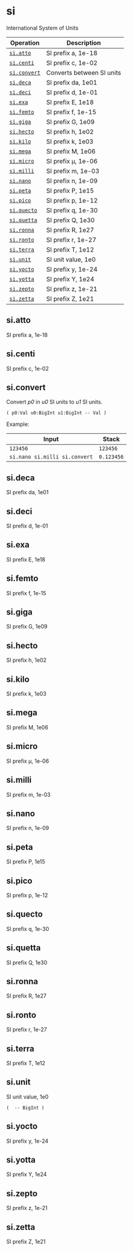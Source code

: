 <!-- Document generated by "gen-doc"; DO NOT EDIT -->
# si

International System of Units

| Operation            | Description
|----------------------|---------------
| [`si.atto`](#si.atto) | SI prefix a, 1e-18
| [`si.centi`](#si.centi) | SI prefix c, 1e-02
| [`si.convert`](#si.convert) | Converts between SI units
| [`si.deca`](#si.deca) | SI prefix da, 1e01
| [`si.deci`](#si.deci) | SI prefix d, 1e-01
| [`si.exa`](#si.exa)  | SI prefix E, 1e18
| [`si.femto`](#si.femto) | SI prefix f, 1e-15
| [`si.giga`](#si.giga) | SI prefix G, 1e09
| [`si.hecto`](#si.hecto) | SI prefix h, 1e02
| [`si.kilo`](#si.kilo) | SI prefix k, 1e03
| [`si.mega`](#si.mega) | SI prefix M, 1e06
| [`si.micro`](#si.micro) | SI prefix μ, 1e-06
| [`si.milli`](#si.milli) | SI prefix m, 1e-03
| [`si.nano`](#si.nano) | SI prefix n, 1e-09
| [`si.peta`](#si.peta) | SI prefix P, 1e15
| [`si.pico`](#si.pico) | SI prefix p, 1e-12
| [`si.quecto`](#si.quecto) | SI prefix q, 1e-30
| [`si.quetta`](#si.quetta) | SI prefix Q, 1e30
| [`si.ronna`](#si.ronna) | SI prefix R, 1e27
| [`si.ronto`](#si.ronto) | SI prefix r, 1e-27
| [`si.terra`](#si.terra) | SI prefix T, 1e12
| [`si.unit`](#si.unit) | SI unit value, 1e0
| [`si.yocto`](#si.yocto) | SI prefix y, 1e-24
| [`si.yotta`](#si.yotta) | SI prefix Y, 1e24
| [`si.zepto`](#si.zepto) | SI prefix z, 1e-21
| [`si.zetta`](#si.zetta) | SI prefix Z, 1e21


## si.atto

SI prefix a, 1e-18


## si.centi

SI prefix c, 1e-02


## si.convert

Convert *p0* in *u0* SI units to *u1* SI units.

```
( p0:Val u0:BigInt u1:BigInt -- Val )
```

Example:

<!-- test: si.convert -->

| Input                         | Stack
|-------------------------------|---------------
| `123456                     ` | `123456`
| `si.nano si.milli si.convert` | `0.123456`

## si.deca

SI prefix da, 1e01


## si.deci

SI prefix d, 1e-01


## si.exa

SI prefix E, 1e18


## si.femto

SI prefix f, 1e-15


## si.giga

SI prefix G, 1e09


## si.hecto

SI prefix h, 1e02


## si.kilo

SI prefix k, 1e03


## si.mega

SI prefix M, 1e06


## si.micro

SI prefix μ, 1e-06


## si.milli

SI prefix m, 1e-03


## si.nano

SI prefix n, 1e-09


## si.peta

SI prefix P, 1e15


## si.pico

SI prefix p, 1e-12


## si.quecto

SI prefix q, 1e-30


## si.quetta

SI prefix Q, 1e30


## si.ronna

SI prefix R, 1e27


## si.ronto

SI prefix r, 1e-27


## si.terra

SI prefix T, 1e12


## si.unit

SI unit value, 1e0

```
(  -- BigInt )
```


## si.yocto

SI prefix y, 1e-24


## si.yotta

SI prefix Y, 1e24


## si.zepto

SI prefix z, 1e-21


## si.zetta

SI prefix Z, 1e21

